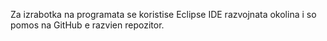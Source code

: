 
Za izrabotka na programata se koristise Eclipse IDE razvojnata okolina i so pomos na GitHub e razvien repozitor.